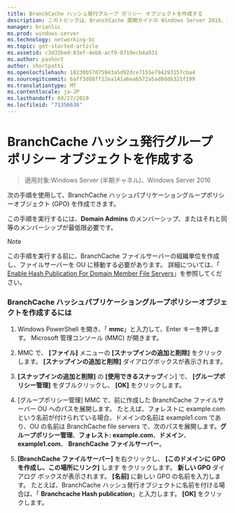 ```yaml
---
title: BranchCache ハッシュ発行グループ ポリシー オブジェクトを作成する
description: このトピックは、BranchCache 展開ガイドの Windows Server 2016、ブランチ オフィスに WAN 帯域幅使用量を最適化するために分散され、ホスト型キャッシュ モードで BranchCache を展開する方法を示しますの一部
manager: brianlic
ms.prod: windows-server
ms.technology: networking-bc
ms.topic: get-started-article
ms.assetid: c3d33bed-83ef-4eb8-acf9-0719ecb4a931
ms.author: pashort
author: shortpatti
ms.openlocfilehash: 10230b57075943a5d92dce7155e794293157cba4
ms.sourcegitcommit: 6aff3d88ff22ea141a6ea6572a5ad8dd6321f199
ms.translationtype: MT
ms.contentlocale: ja-JP
ms.lasthandoff: 09/27/2019
ms.locfileid: "71356636"
---
```

# <a name="create-the-branchcache-hash-publication-group-policy-object"></a>BranchCache ハッシュ発行グループ ポリシー オブジェクトを作成する

>適用対象:Windows Server (半期チャネル)、Windows Server 2016

次の手順を使用して、BranchCache ハッシュパブリケーショングループポリシーオブジェクト (GPO) を作成できます。  
  
この手順を実行するには、**Domain Admins** のメンバーシップ、またはそれと同等のメンバーシップが最低限必要です。  
  
> [!NOTE]  
> この手順を実行する前に、BranchCache ファイルサーバーの組織単位を作成し、ファイルサーバーを OU に移動する必要があります。 詳細については、「 [Enable Hash Publication For Domain Member File Servers](../../branchcache/deploy/Enable-Hash-Publication-for-Domain-Member-File-Servers.md)」を参照してください。  
  
### <a name="to-create-the-branchcache-hash-publication-group-policy-object"></a>BranchCache ハッシュパブリケーショングループポリシーオブジェクトを作成するには  
  
1.  Windows PowerShell を開き、「 **mmc**」と入力して、Enter キーを押します。 Microsoft 管理コンソール (MMC) が開きます。  
  
2.  MMC で、 **[ファイル]** メニューの **[スナップインの追加と削除]** をクリックします。 **[スナップインの追加と削除]** ダイアログボックスが表示されます。  
  
3.  **[スナップインの追加と削除]** の **[使用できるスナップ**イン] で、 **[グループポリシー管理]** をダブルクリックし、 **[OK]** をクリックします。  
  
4.  [グループポリシー管理] MMC で、前に作成した BranchCache ファイルサーバー OU へのパスを展開します。 たとえば、フォレストに example.com という名前が付けられている場合、ドメインの名前は example1.com であり、OU の名前は BranchCache file servers で、次のパスを展開します。**グループポリシー管理**、**フォレスト: example.com**、**ドメイン**、 **example1.com**、 **BranchCache ファイルサーバー**。  
  
5.  **[BranchCache ファイルサーバー]** を右クリックし、 **[このドメインに GPO を作成し、この場所にリンク]** します をクリックします。 **新しい GPO**  ダイアログ ボックスが表示されます。 **[名前]** に新しい GPO の名前を入力します。 たとえば、BranchCache ハッシュ発行オブジェクトに名前を付ける場合は、「 **Branchcache Hash publication**」と入力します。 **[OK]** をクリックします。  
  


